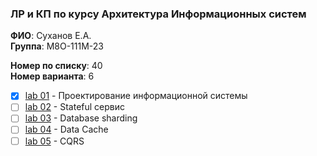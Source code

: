 ### ЛР и КП по курсу Архитектура Информационных систем

**ФИО**: Суханов Е.А.<br>
**Группа**: М8О-111М-23

**Номер по списку**: 40<br>
**Номер варианта**: 6

- [x] [lab 01](docs) - Проектирование информационной системы
- [ ] [lab 02](#) - Stateful сервис
- [ ] [lab 03](#) - Database sharding
- [ ] [lab 04](#) - Data Cache
- [ ] [lab 05](#) - CQRS